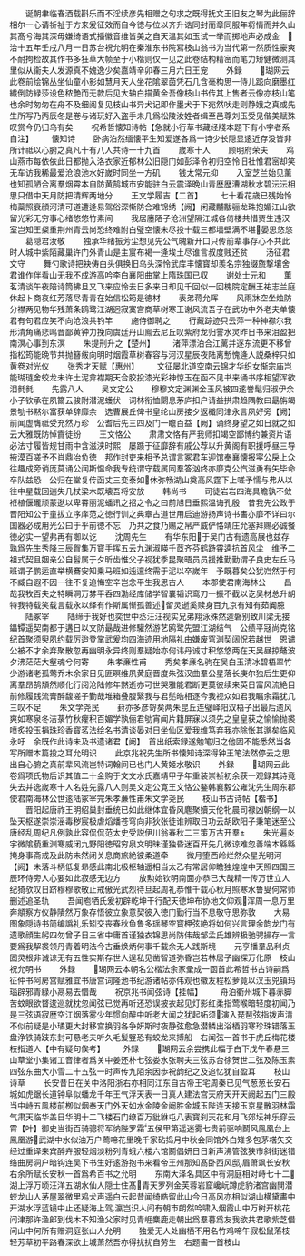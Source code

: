 <!-- { "loadSidebar": true } -->
　　诞朝聿临春酒载斟乐而不淫续彦先相赠之句求之既得抚文王旧友之琴为此俪辞相尔一心请祈祉于方来爰征效而自今徳与位以齐升诰同封而章同服年将情而并久山其髙兮海其深毋嫌绮语式播徽音维皆美之自天温其如玉试一举而掷地声必成金　治十五年壬戌八月一日苏台祝允明在秦淮东书院冩枝山翁书为当代第一然质性豪爽不耐拘检故其作书多狂草大帧至于小楷则仅一见之此卷结构精宻而笔力矫健微测其里似从衞夫人发源真不媿逸少矣嘉靖辛卯春三月六日王宠
　　外録
　　瑚网云此卷前绘锦丛坐仙童小影如慧月天人坐花隂翠茵凭石几含毫构思一侍儿跽向磨墨红纎倒防緑莎设色秾艶而无款后见大轴白描黄金吾像枝山书传其上售者云像亦枝山笔也余时匆匆在舟不及细阅复见枝山书异犬记即作墨犬于下宛然吠走则静娥之真或先生所写乃丙辰冬是卷与诸玩好入盗手未几爲松陵汝姓者缉至邑尊刘玉受见偕美赋殊叹赏今仍归乌有矣
　　祝希哲懐知诗帖【急就小行草书藏经牋本题下有小字者系自注】
　　懐知诗
　　卧病泊然缅懐平生知爱遂各爲一诗少长隠显逺近存没皆非所计祗以心腑之真凡十有八人共诗一十九首
　　嵗寒十人
　　顾明府荣夫
　　鸡山燕市每依依此日都抛入洛衣家近郁林公旧隠门如彭泽令初归空怜旧社惟君宻却笑无车访我稀最爱沧浪池水好嵗时同坐一方矶
　　钱太常元抑
　　入室芝兰始见薰也知孤陋合离羣烟霄本自防黄鹄城市安能驻白云震泽晩山青歴歴漕湖秋水碧沄沄相思只借中天月防把清辉两地分
　　王文学履吉【二首】
　　七十看花歳已残始怜梅蘂照衰顔河清可道遭逄易驾俗深惭防合难锦绣【阙】闲藏黼黻骊龙珠抱媚江山欲留光彩无穷事心绪悠悠竹素间
　　我居廛陌子沧洲望隔江城各倚楼共惜贾生违汉室岂知王粲重荆州青云尚恐终难附白璧空懐未尽投十载三都墙壁满不堪晏思悠悠
　　葛隠君汝敬
　　独承华绪振芳尘想见先公气魄新开口只传前辈事存心不共此时人城中紫陌藏巢许门外青山是主賔布褐一逄埃土尽谁言叔度贱还贫
　　汤征君文守
　　舞勺歌诗把袂俦白头俱换旧乌头深怜武库丰懐寳却羡名宗独缀旒撃壤舍君谁作伴看山无我不成游高吟李白襄阳曲掌上隋珠国已収
　　谢处士元和
　　薫茗清谈午夜陪诗筒拂旦又飞来应怜去日多来日却见千回似一回槐院定酬王祐志兰庭休起卜商哀红芳落尽青青在始信松筠是徳材
　　表弟蒋允晖
　　风雨牀空坐烛防分襟两见物华残萧条鸥鹭江湖迥寂寞宫商草树寒王谢风流吾子在武功中外老夫单懐君有句君应笑不向沧浪共钓竿
　　施侍御聘之
　　行藏踪迹只云萍一种神襟尔我形清角痛悲鸣晋鄙黄钟力挽向虞廷丹山鳯去尼丘叹紫府龙归霅水灵昨日书来泪盈把南溟心事到东溟
　　朱提刑升之【楚州】
　　渚萍漂泊合江蓠并逐东流更不移曾指松筠能晩节共抛簮绂向明时烟霞草树春容与河汉星辰夜陆离慙愧逄人説桑梓只如黄卷对光仪
　　张秀才天赋【惠州】
　　文征屡北道空南云锦才华织女惭宗庙岂能瑚琏舍蛟龙未许土泥弇襟期天合胶投漆光彩神惊玉在函不见书来诵书序相望浑欲泪毵毵
　　先露八人
　　吴文定公
　　穆穆文定渊渊金玉风被四逺誉髦归淑伊余小子钦承在夙籋云骏附潜泥蠖伏　词林衔恤閟息茅庐扣户请益拱肃趋隅教曰朂旃竭景劬书黙尔富获单辞靡余　选曹展丘俾书皇纶山房接夕返檝同津永言夙好旁【阙】前闻虚膺祗受充然万珍　公耆后先三四及门一瞻百益【阙】诵终身望之如日就之如云大雅既防悼霣徒纷
　　王文恪公
　　肃肃文恪有严我师扣竭空鄙博约兼资片语必法寸履皆规甘雨中含滋浃时熙　屡踬于征靡辞有戚公荐以升黄阁有职援呼昼三导掖漠百嗟予不肖鼎冶负徳　邦作封吏来相予总谓言冢君车迎馆奉襄懐报寜公戾上众往趣成旁诮厐莫诵公闻斯愠命我专统谓守载属同羣答汹终亦靡克公忾滋勇有矢毕命卒队兹恐　公归在堂复传函丈三变泰如休弥畅湖山奠高风霆下上嗟予懦与弗从以往中星载回遄失几杖梁木既壊吾将安放
　　韩尚书
　　司徒岩岩四海具瞻孰不敛袵植偃礲顽蒙逖以卑霄丽泥蟠讯之招之令之曰前旭日垂熙温诲孔殷　昔我先公政于晋阳知公于童拔立序庠范之徳行训之典章古道世用启迪游扬声诗书畵亦靡不详曰尔国器必成用光公曰于乎前徳不忘　乃共之食乃赐之帛严威俨恪靖庄允塞拜赐必诚餐徳必实一望弗再有啣以讫
　　沈周先生
　　有华东阳于吴门古有遗高展也兹存孰爲先生秀降三辰胷集万寳手挥五云九渊淑暎千茝齐芬鹤跱霄逵抗首风尘　维予二祖式契且姻亲公自髫属于夕昕齿惟父子视犹季昆聚晤员员援推勤勤谓子良史左丘马班谓子鹏运直举横鶱安知乗马班如迍邅终需于泥以卒嵗年　予既暮矣公犹岿然于何不臧自遐不因一往不复追悔空辛岂念平生我思古人
　　本郡使君南海林公
　　昌哉我牧百夫之特瞬洞万棼平呑四渤经库储学智嚢韬识鸾刀一振不截以讫吴材总升胡特我特载笑载言载永以绎有作斯属惭孤善述留灵逝奚赎身百九京有知有茹阗臆
　　陆冢宰
　　陆缔于我好也奕世中丞汪汪视实兄弟翔泳殊然逵磐别致川梁无接鑘镡遥契南都于遘日以文防朂哉进修驩然游艺鸥鹭先盟江湖结气　公绩平冦尚克铭纪首聚须臾夙约载厉迨登掌武爰均四海迹用地隔礼由嫌废穹渊契阔怳若越世　恩谴公被不才余弃聚散忽再幽明永异终则羣疑始亦何讳丹诚寸积悠悠两在天吴昼掠鼇波夕沸茫茫大壑魂兮何寄
　　朱孝亷性甫
　　秀矣孝亷名驹在吴白玉清冰碧梧翠竹少游诸老孤莺乔木余家日见匪暝维夙黄庭晋度朱弦汉曲羣公星落长庚尔独后生更仰离羣昂鹄頽然顺化行阅沧陆修年黙逝亦可世哭雅能君断更莫彼续来英日富风流絶目前修履践流膏醉馥嗟子勤哉堆箱叠腹繄我与君髧皓相逐今我视众如君我瞩余霜犹几三叹不足
　　朱文学尧民
　　葑亦多彦哿矣两朱昆丘连璧峄阳双梧子出最后遗风爽如寒泉冬洁菉竹秋癯积百媚学孰俪君劬宵闻片籍屏寐以须先之皇皇获之愉愉抛裘喷炙投玉捐珠珍香寳茗法绘名书清谈晏对日坐仙区爱我维笃弃我亦除怅其邈矣临风永吁　余既作此诗未及书遗诸君【阙】　首出纸索録遂勉笔归之他固不能悉然当各写所赠本篇投之耳允明识
　　此京兆祝先生所书懐知诗深得钟王笔法然停云之思出自心腑之真前辈风流岂特词翰间已也门人黄姬水敬识
　　外録
　　瑚网云此卷爲项氏物后识其值二十金购于文文水氏嘉靖甲子年重装崇祯初余获一观録其诗竟失去并逸嵗寒十人名姓先露八人则吴文定公寛王文恪公鏊韩襄毅公雍沈先生周东郡使君南海林公世逺陆冢宰完朱孝亷性甫朱文学尧民
　　枝山书古诗帖【楷书】
　　晋阳起唐祚王明绍巢封垂统已如此继体宜昏风麀聚嬻天伦牝晨司禄凶朝纲一以坠天枢遂崇崇滛毒秽宸极虐熖燔苍穹向非狄张徒谁辨取日功云胡欧阳子秉笔迷至公唐经乱周纪凡例孰此容侃侃范太史受説伊川翁春秋二三策万古开羣
　　朱光遍炎宇微隂藐重渊寒威闭九野阳徳昭穷泉文明昧谨独昏迷百开先几微谅难忽善端本緜緜掩身事斋戒及此防未然闭关息商旅絶彼柔道牵
　　微月堕西岭烂然众星光明河【阙】未落斗柄低复昻感此南北极枢轴遥相当太乙有常居仰瞻独煌煌中天照四国三辰环侍旁人心要如此寂感无边方
　　放勲始钦明南面亦恭已大哉精一传万世立人纪猗欤叹日跻穆穆歌敬止戒傲光武烈待旦起周礼恭惟千载心秋月照寒水鲁叟何常师删述追圣轨
　　吾闻庖牺氏爰初辟乾坤干行配天徳坤布协地文仰观浑周一息万里奔頫察方仪静隤然万象存悟彼立象意契彼入徳门勤行当不息敬守思弥敦
　　大易图象隠诗书简编譌礼乐矧交丧春秋鱼鲁多瑶琴空寳柙弦絶将如何兴言理余韵龙门有遗歌顔生躬四勿曾子日三省中庸首谨独衣锦思尚防伟哉邹孟氏雄辨极驰骋操存一言要爲我挈裘领丹青着明法今古垂焕炳何事千载余无人践斯境
　　元亨播羣品利贞固灵根非诚谅无有五性实斯存世人逞私见凿智道弥昏岂若林居子幽探万化原　枝山祝允明书
　　外録
　　瑚网云本朝名公楷法余家彚成一函首此希哲书古诗嗣爲征仲书阿房宫赋雅宜书唐宫词隆池书纪游诸帖亦伟观也徽友程松萝竟以汉玉兕镇玛瑙辟邪青緑小鬲易去惜哉
　　祝京兆书闻弦诗【挂幅】
　　舟泊衢州城下暮赤脚苦蚊眼欲瞀逡巡就枕忽闻弦已觉再听还恐误披衣起见灯影红柔指莺喉暗轻度初闻乃是三弦语寂歴空江烟落雾少年惯向醉中听老大闻之犹起妬须演入琵琶弦指拨声清不似前疑是小璚更大封移宫换羽各争妍斯时夜静弦愈急潜鳞出浴栖羽寒珍珠错落玉盘浄铁骑跂东封可悬老夫听久毛髪竪恐有蛟龙来搏船　右闻弦一首书于虎丘梅花楼枝指道人【中有疑句俟考】
　　外録
　　瑚网云余尝携此幅于白下戊午春悬三山草堂小集诸工音律者爲关中姜还朴七弦娄水张聘夫三弦苏台徐贺世二弦及陈玉素四弦东曲大小雪二十五弦一时声传九陌余因歩祝韵纪之及追忆犹自盈耳
　　枝山诗草
　　长安昔日在关中洛阳浙右亦相同江东自古帝王宅周秦已见气葱葱长安石城如虎踞长道钟阜似蟠龙千年王气浮天表一日真人建法宫天府天开天阙起五门三殿当中峙五鳯楼前栁似烟奉天门外天如水金陵金阙胜金城玉陛连天接玉京星散羽林霜气肃天临华盖日华明十二飞楼石门缭百万豼貅屯八表寳刹天花和月飞郊坛神乐穿云霄【叶】御史当街百骑骢将军纳陛罗霜五侯甲第遥迷雾七贵前驱响鬭风鳯凰台上鳯凰游武湖中水似油万户莺啼花里晚千家砧捣月中秋会同馆外白雉多包茅楛矢交经过重译来宾醉卉服轻烟淡粉列青蛾六楼六馆鬭倡妍日日新声沸管弦狭市斜街迷错络曲房洞户暗钩连吴下书生好逺游抱书来看帝王州那知髙卧西风邸眉萧飒长安秋　右余所赋长安秋一首爲希百书之允明
　　东南大泽名具区中有洞庭相对峙七十二湖上浮万顷汪洋五湖水仙人隠士住髙青天罗列金芙蓉岩窟巉岏蹲虎豹渚宫幽閴潜蛟龙山人茅屋翠微里鸡犬声遥白云起昔闻绮皓留此山今日高风亦相似湖山横黛畵中开湖水浮蓝镜中止还疑海上驾瀛岂识人间有朝市朗然吟啸入烟霞山中万树开桃花问津那许渔郎到伐木不知渔父家时见青崕麋鹿走朝出爲羣暮爲友我欲共君歌紫芝借问山中何所有赠洞庭张山人允明
　　独爱无人处幽栖不用名竹鸡啼午寂松鼠落枝轻芳草初平路春深欲上城萧然吾亦得扰扰自劳生　右题畵一首枝山

